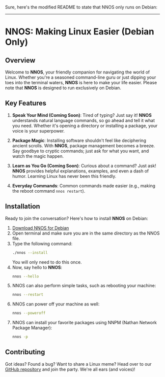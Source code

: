 Sure, here's the modified README to state that NNOS only runs on Debian:

---

# NNOS: Making Linux Easier (Debian Only)

## Overview

Welcome to **NNOS**, your friendly companion for navigating the world of Linux. Whether you're a seasoned command-line guru or just dipping your toes into the terminal waters, **NNOS** is here to make your life easier. Please note that **NNOS** is designed to run exclusively on Debian.

## Key Features

1. **Speak Your Mind (Coming Soon)**: Tired of typing? Just say it! **NNOS** understands natural language commands, so go ahead and tell it what you need. Whether it's opening a directory or installing a package, your voice is your superpower.

2. **Package Magic**: Installing software shouldn't feel like deciphering ancient scrolls. With **NNOS**, package management becomes a breeze. Say goodbye to cryptic commands; just ask for what you want, and watch the magic happen.

3. **Learn as You Go (Coming Soon)**: Curious about a command? Just ask! **NNOS** provides helpful explanations, examples, and even a dash of humor. Learning Linux has never been this friendly.

4. **Everyday Commands**: Common commands made easier (e.g., making the reboot command `nnos restart`).

## Installation

Ready to join the conversation? Here's how to install **NNOS** on Debian:

1. [Download NNOS for Debian](https://github.com/Natuworkguy/NNOS/blob/2.4.9/linux/)
2. Open terminal and make sure you are in the same directory as the NNOS file.
3. Type the following command:
   ```bash
   ./nnos --install
   ```
   You will only need to do this once.
4. Now, say hello to **NNOS**:
   ```bash
   nnos --hello
   ```
5. NNOS can also perform simple tasks, such as rebooting your machine:
   ```bash
   nnos --restart
   ```
6. NNOS can power off your machine as well:
   ```bash
   nnos --poweroff
   ```
7. NNOS can install your favorite packages using NNPM (Nathan Network Package Manager):
   ```bash
   nnos -p
   ```

## Contributing

Got ideas? Found a bug? Want to share a Linux meme? Head over to our [GitHub repository](https://github.com/Natuworkguy/NNOS/tree/2.4.9) and join the party. We're all ears (and voices)!
